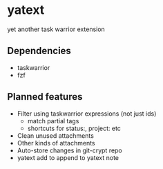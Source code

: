 # yatext

yet another task warrior extension

## Dependencies

- taskwarrior
- fzf

## Planned features

- Filter using taskwarrior expressions (not just ids)
  - match partial tags
  - shortcuts for status:, project: etc
- Clean unused attachments
- Other kinds of attachments
- Auto-store changes in git-crypt repo
- yatext add to append to yatext note

